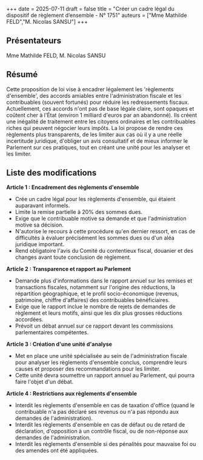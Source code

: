 +++
date = 2025-07-11
draft = false
title = "Créer un cadre légal du dispositif de règlement d’ensemble - N° 1751"
auteurs = ["Mme Mathilde FELD","M. Nicolas SANSU"]
+++

## Présentateurs

Mme Mathilde FELD, M. Nicolas SANSU

## Résumé

Cette proposition de loi vise à encadrer légalement les 'règlements d'ensemble', des accords amiables entre l'administration fiscale et les contribuables (souvent fortunés) pour réduire les redressements fiscaux. Actuellement, ces accords n'ont pas de base légale claire, sont opaques et coûtent cher à l'État (environ 1 milliard d'euros par an abandonné). Ils créent une inégalité de traitement entre les citoyens ordinaires et les contribuables riches qui peuvent négocier leurs impôts. La loi propose de rendre ces règlements plus transparents, de les limiter aux cas où il y a une réelle incertitude juridique, d'obliger un avis consultatif et de mieux informer le Parlement sur ces pratiques, tout en créant une unité pour les analyser et les limiter.

## Liste des modifications

**Article 1 : Encadrement des règlements d'ensemble**

- Crée un cadre légal pour les règlements d'ensemble, qui étaient auparavant informels.
- Limite la remise partielle à 20% des sommes dues.
- Exige que le contribuable motive sa demande et que l'administration motive sa décision.
- N'autorise le recours à cette procédure qu'en dernier ressort, en cas de difficultés à évaluer précisément les sommes dues ou d'un aléa juridique important.
- Rend obligatoire l'avis du Comité du contentieux fiscal, douanier et des changes avant toute conclusion de règlement.

**Article 2 : Transparence et rapport au Parlement**

- Demande plus d'informations dans le rapport annuel sur les remises et transactions fiscales, notamment sur l'origine des réductions, la répartition géographique, et le profil socio-économique (revenus, patrimoine, chiffre d'affaires) des contribuables bénéficiaires.
- Exige que le rapport inclue le nombre de rejets de demandes de règlement et leurs motifs, ainsi que les dix plus grosses réductions accordées.
- Prévoit un débat annuel sur ce rapport devant les commissions parlementaires compétentes.

**Article 3 : Création d'une unité d'analyse**

- Met en place une unité spécialisée au sein de l'administration fiscale pour analyser les règlements d'ensemble conclus, comprendre leurs causes et proposer des recommandations pour les limiter.
- Cette unité devra soumettre un rapport annuel au Parlement, qui pourra faire l'objet d'un débat.

**Article 4 : Restrictions aux règlements d'ensemble**

- Interdit les règlements d'ensemble en cas de taxation d'office (quand le contribuable n'a pas déclaré ses revenus ou n'a pas répondu aux demandes de l'administration).
- Interdit les règlements d'ensemble en cas de défaut ou de retard de déclaration, d'opposition à un contrôle fiscal, ou de non-réponse aux demandes de l'administration.
- Interdit les règlements d'ensemble si des pénalités pour mauvaise foi ou des amendes ont été appliquées.
